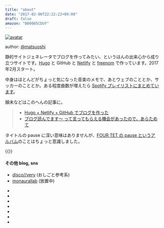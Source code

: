 ```yaml
---
title: "about"
date: "2017-02-06T22:22:22+09:00"
draft: false
amazon: "B00005CDUY"
---
```


[![avatar](/media/avatar.jpg)](https://facebook.com/matsuoshi)

author: [@matsuoshi](https://facebook.com/matsuoshi)

静的サイトジェネレータでブログを作ってみたい、というほんの出来心から成り立つサイトです。[Hugo](https://gohugo.io/) と GitHub と [Netlify](https://www.netlify.com/) と [freenom](http://www.freenom.com/) で作っています。2017年2月スタート。

中身はほとんどがちょっと気になった音楽のメモで、あとウェブのこととか、サッカーのこととか。ある程度曲数が増えたら [Spotify プレイリストにまとめています](/tags/playlist)。

顛末などはこのへんの記事に。

> - [Hugo + Netlify + GitHub でブログを作った](/post/201702/hugo-netlify-github-blog/)  
> - [ブログ読んでます〜 って言ってもらえる機会があったので、あらためて](/post/201709/blog-daradara/)

タイトルの pause に深い意味はありませんが、[FOUR TET の pause というアルバム](http://www.amazon.co.jp/exec/obidos/ASIN/B00005CDUY/udonudon-22/)のことはちょっと意識しました。

{{<youtube YM-kCNBrkqk>}}

#### その他 blog, sns

- [disco//very](http://discovery.hatenablog.com/) (おしごと参考系)
- [monaurallab](http://matsuoshi.hatenablog.com/) (放置中) 

<ul class="socialIcons">
<li><a class="altColor" href="https://facebook.com/matsuoshi"><i class="fa fa-facebook-square"></i></a></li>
<li><a class="altColor" href="https://github.com/matsuoshi"><i class="fa fa-github"></i></a></li>
<li><a class="altColor" href="https://instagram.com/matsuoshi"><i class="fa fa-instagram"></i></a></li>
<li><a class="altColor" href="http://www.last.fm/user/matsuoshi"><i class="fa fa-lastfm-square"></i></a></li>
<li><a class="altColor" href="https://www.mixcloud.com/matsuoshi/"><i class="fa fa-mixcloud"></i></a></li>
<li><a class="altColor" href="https://open.spotify.com/user/matsuoshi"><i class="fa fa-spotify"></i></a></li>
<li><a class="altColor" href="https://twitter.com/matsuoshi"><i class="fa fa-twitter-square"></i></a></li>
</ul>
